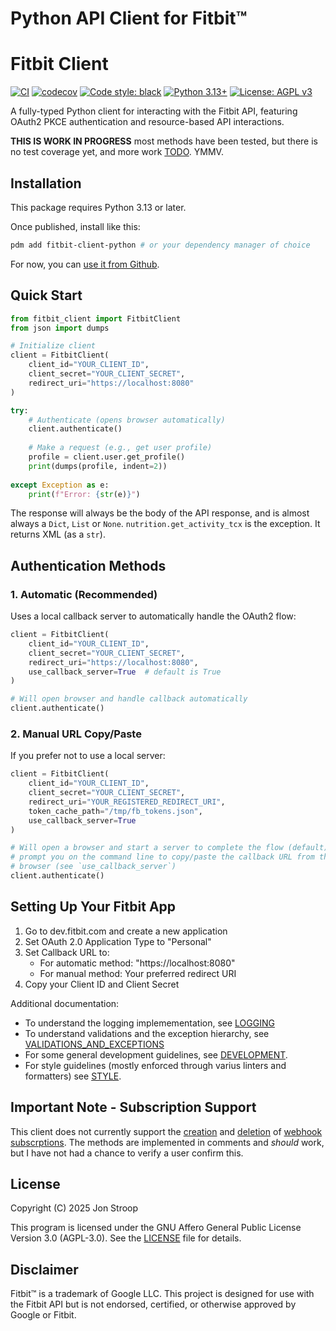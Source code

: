 # Python API Client for Fitbit™

# Fitbit Client

[![CI](https://github.com/jpstroop/fitbit-client/actions/workflows/ci.yml/badge.svg)](https://github.com/jpstroop/fitbit-client/actions/workflows/ci.yml)
[![codecov](https://codecov.io/gh/jpstroop/fitbit-client/branch/main/graph/badge.svg)](https://codecov.io/gh/jpstroop/fitbit-client)
[![Code style: black](https://img.shields.io/badge/code%20style-black-000000.svg)](https://github.com/psf/black)
[![Python 3.13+](https://img.shields.io/badge/python-3.13+-blue.svg)](https://www.python.org/downloads/release/python-3130/)
[![License: AGPL v3](https://img.shields.io/badge/License-AGPL%20v3-blue.svg)](https://www.gnu.org/licenses/agpl-3.0)

A fully-typed Python client for interacting with the Fitbit API, featuring
OAuth2 PKCE authentication and resource-based API interactions.

**THIS IS WORK IN PROGRESS** most methods have been tested, but there is no test
coverage yet, and more work [TODO](TODO.md). YMMV.

## Installation

This package requires Python 3.13 or later.

Once published, install like this:

```bash
pdm add fitbit-client-python # or your dependency manager of choice
```

For now, you can
[use it from Github](https://pdm-project.org/latest/usage/dependency/#vcs-dependencies).

## Quick Start

```python
from fitbit_client import FitbitClient
from json import dumps

# Initialize client
client = FitbitClient(
    client_id="YOUR_CLIENT_ID",
    client_secret="YOUR_CLIENT_SECRET",
    redirect_uri="https://localhost:8080"
)

try:
    # Authenticate (opens browser automatically)
    client.authenticate()
    
    # Make a request (e.g., get user profile)
    profile = client.user.get_profile()
    print(dumps(profile, indent=2))
    
except Exception as e:
    print(f"Error: {str(e)}")
```

The response will always be the body of the API response, and is almost always a
`Dict`, `List` or `None`. `nutrition.get_activity_tcx` is the exception. It
returns XML (as a `str`).

## Authentication Methods

### 1. Automatic (Recommended)

Uses a local callback server to automatically handle the OAuth2 flow:

```python
client = FitbitClient(
    client_id="YOUR_CLIENT_ID",
    client_secret="YOUR_CLIENT_SECRET",
    redirect_uri="https://localhost:8080",
    use_callback_server=True  # default is True
)

# Will open browser and handle callback automatically
client.authenticate()
```

### 2. Manual URL Copy/Paste

If you prefer not to use a local server:

```python
client = FitbitClient(
    client_id="YOUR_CLIENT_ID",
    client_secret="YOUR_CLIENT_SECRET",
    redirect_uri="YOUR_REGISTERED_REDIRECT_URI",
    token_cache_path="/tmp/fb_tokens.json",
    use_callback_server=True
)

# Will open a browser and start a server to complete the flow (default), or 
# prompt you on the command line to copy/paste the callback URL from the 
# browser (see `use_callback_server`)
client.authenticate()
```

## Setting Up Your Fitbit App

1. Go to dev.fitbit.com and create a new application
2. Set OAuth 2.0 Application Type to "Personal"
3. Set Callback URL to:
   - For automatic method: "https://localhost:8080"
   - For manual method: Your preferred redirect URI
4. Copy your Client ID and Client Secret

Additional documentation:

- To understand the logging implemementation, see [LOGGING](docs/LOGGING.md)
- To understand validations and the exception hierarchy, see
  [VALIDATIONS_AND_EXCEPTIONS](docs/VALIDATIONS_AND_EXCEPTIONS.md)
- For some general development guidelines, see
  [DEVELOPMENT](docs/DEVELOPMENT.md).
- For style guidelines (mostly enforced through varius linters and formatters)
  see [STYLE](docs/STYLE.md).

## Important Note - Subscription Support

This client does not currently support the
[creation](https://dev.fitbit.com/build/reference/web-api/subscription/create-subscription/)
and
[deletion](https://dev.fitbit.com/build/reference/web-api/subscription/delete-subscription/)
of
[webhook subscrptions](https://dev.fitbit.com/build/reference/web-api/developer-guide/using-subscriptions/).
The methods are implemented in comments and _should_ work, but I have not had a
chance to verify a user confirm this.

## License

Copyright (C) 2025 Jon Stroop

This program is licensed under the GNU Affero General Public License Version 3.0
(AGPL-3.0). See the [LICENSE](LICENSE) file for details.

## Disclaimer

Fitbit™ is a trademark of Google LLC. This project is designed for use with the
Fitbit API but is not endorsed, certified, or otherwise approved by Google or
Fitbit.
